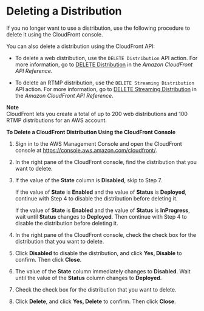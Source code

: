 # Deleting a Distribution<a name="HowToDeleteDistribution"></a>

If you no longer want to use a distribution, use the following procedure to delete it using the CloudFront console\. 

You can also delete a distribution using the CloudFront API:

+ To delete a web distribution, use the `DELETE Distribution` API action\. For more information, go to [DELETE Distribution](http://docs.aws.amazon.com/cloudfront/latest/APIReference/DeleteDistribution.html) in the *Amazon CloudFront API Reference*\.

+ To delete an RTMP distribution, use the `DELETE Streaming Distribution` API action\. For more information, go to [DELETE Streaming Distribution](http://docs.aws.amazon.com/cloudfront/latest/APIReference/DeleteStreamingDistribution.html) in the *Amazon CloudFront API Reference*\.

**Note**  
CloudFront lets you create a total of up to 200 web distributions and 100 RTMP distributions for an AWS account\.

**To Delete a CloudFront Distribution Using the CloudFront Console**

1. Sign in to the AWS Management Console and open the CloudFront console at [https://console\.aws\.amazon\.com/cloudfront/](https://console.aws.amazon.com/cloudfront/)\.

1. In the right pane of the CloudFront console, find the distribution that you want to delete\.

1. If the value of the **State** column is **Disabled**, skip to Step 7\.

   If the value of **State** is **Enabled** and the value of **Status** is **Deployed**, continue with Step 4 to disable the distribution before deleting it\.

   If the value of **State** is **Enabled** and the value of **Status** is **InProgress**, wait until **Status** changes to **Deployed**\. Then continue with Step 4 to disable the distribution before deleting it\.

1. In the right pane of the CloudFront console, check the check box for the distribution that you want to delete\.

1. Click **Disabled** to disable the distribution, and click **Yes, Disable** to confirm\. Then click **Close**\.

1. The value of the **State** column immediately changes to **Disabled**\. Wait until the value of the **Status** column changes to **Deployed**\.

1. Check the check box for the distribution that you want to delete\.

1. Click **Delete**, and click **Yes, Delete** to confirm\. Then click **Close**\.